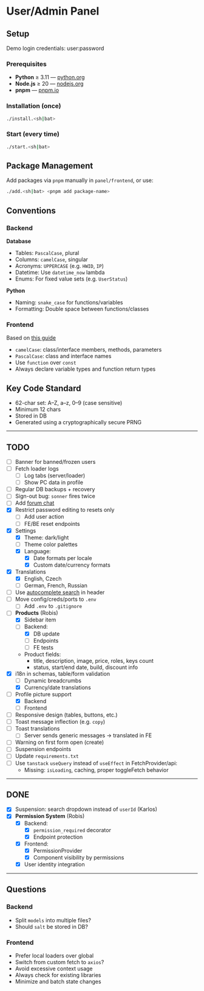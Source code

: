 #  User/Admin Panel

## Setup
Demo login credentials: user:password

### Prerequisites

- **Python** ≥ 3.11 — [python.org](https://www.python.org/downloads/)
- **Node.js** ≥ 20 — [nodejs.org](https://nodejs.org/en/download/)
- **pnpm** — [pnpm.io](https://pnpm.io/installation)

### Installation (once)

```sh
./install.<sh|bat>
```

### Start (every time)

```sh
./start.<sh|bat>
```

## Package Management

Add packages via `pnpm` manually in `panel/frontend`, or use:

```sh
./add.<sh|bat> <pnpm add package-name>
```

## Conventions

### Backend

**Database**
- Tables: `PascalCase`, plural
- Columns: `camelCase`, singular
- Acronyms: `UPPERCASE` (e.g. `HWID`, `IP`)
- Datetime: Use `datetime_now` lambda
- Enums: For fixed value sets (e.g. `UserStatus`)

**Python**
- Naming: `snake_case` for functions/variables
- Formatting: Double space between functions/classes

### Frontend

Based on [this guide](https://gist.github.com/anichitiandreea/e1d466022d772ea22db56399a7af576b)

- `camelCase`: class/interface members, methods, parameters
- `PascalCase`: class and interface names
- Use `function` over `const`
- Always declare variable types and function return types

## Key Code Standard

- 62-char set: A–Z, a–z, 0–9 (case sensitive)
- Minimum 12 chars
- Stored in DB
- Generated using a cryptographically secure PRNG

---

## TODO

- [ ] Banner for banned/frozen users
- [ ] Fetch loader logs
  - [ ] Log tabs (server/loader)
  - [ ] Show PC data in profile
- [ ] Regular DB backups + recovery
- [ ] Sign-out bug: `sonner` fires twice
- [ ] Add [forum chat](https://github.com/jakobhoeg/shadcn-chat)
- [x] Restrict password editing to resets only
  - [ ] Add user action
  - [ ] FE/BE reset endpoints
- [x] Settings
  - [x] Theme: dark/light
  - [ ] Theme color palettes
  - [x] Language:
    - [x] Date formats per locale
    - [x] Custom date/currency formats
- [x] Translations
  - [x] English, Czech
  - [ ] German, French, Russian
- [ ] Use [autocomplete search](https://www.armand-salle.fr/post/autocomplete-select-shadcn-ui) in header
- [ ] Move config/creds/ports to `.env`
  - [ ] Add `.env` to `.gitignore`
- [ ] **Products** (Robis)
  - [x] Sidebar item
  - [ ] Backend:
    - [x] DB update
    - [ ] Endpoints
    - [ ] FE tests
  - Product fields:
    - title, description, image, price, roles, keys count
    - status, start/end date, build, discount info
- [x] i18n in schemas, table/form validation
  - [ ] Dynamic breadcrumbs
  - [x] Currency/date translations
- [ ] Profile picture support
  - [x] Backend
  - [ ] Frontend
- [ ] Responsive design (tables, buttons, etc.)
- [ ] Toast message inflection (e.g. `copy`)
- [ ] Toast translations
  - [ ] Server sends generic messages → translated in FE
- [ ] Warning on first form open (create)
- [ ] Suspension endpoints
- [ ] Update `requirements.txt`
- [ ] Use `tanstack` `useQuery` instead of `useEffect` in FetchProvider/api:
  - Missing: `isLoading`, caching, proper toggleFetch behavior

---

## DONE

- [x] Suspension: search dropdown instead of `userId` (Karlos)
- [x] **Permission System** (Robis)
  - [x] Backend:
    - [x] `permission_required` decorator
    - [x] Endpoint protection
  - [x] Frontend:
    - [x] PermissionProvider
    - [x] Component visibility by permissions
  - [x] User identity integration

---

## Questions

### Backend
- Split `models` into multiple files?
- Should `salt` be stored in DB?

### Frontend
- Prefer local loaders over global
- Switch from custom fetch to `axios`?
- Avoid excessive context usage
- Always check for existing libraries
- Minimize and batch state changes
